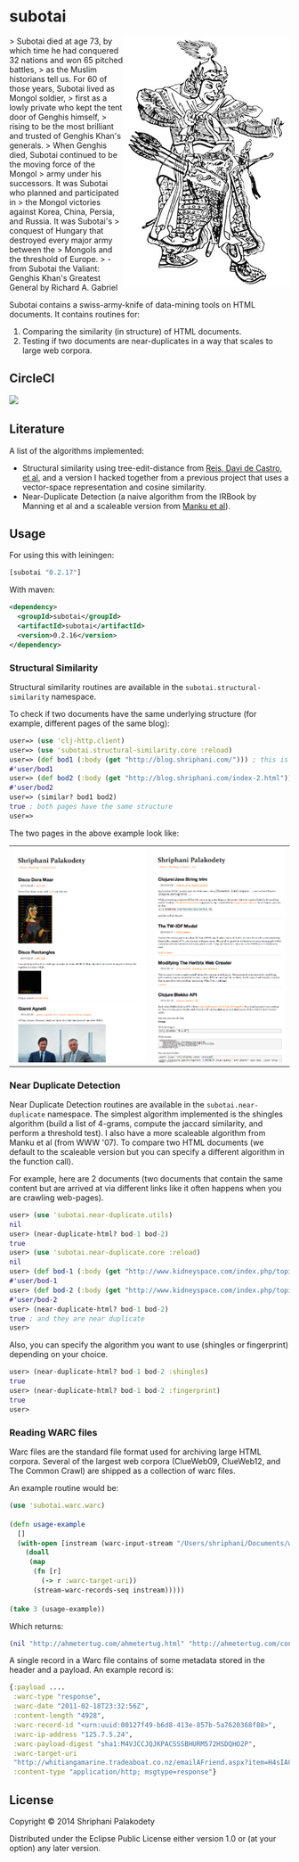 # subotai

<img src="subotai.jpg" align="right" />
> Subotai died at age 73, by which time he had conquered 32 nations and won 65 pitched battles, 
> as the Muslim historians tell us. For 60 of those years, Subotai lived as Mongol soldier, 
> first as a lowly private who kept the tent door of Genghis himself, 
> rising to be the most brilliant and trusted of Genghis Khan's generals. 
> When Genghis died, Subotai continued to be the moving force of the Mongol 
> army under his successors. It was Subotai who planned and participated in
> the Mongol victories against Korea, China, Persia, and Russia. It was Subotai's
> conquest of Hungary that destroyed every major army between the 
> Mongols and the threshold of Europe.
> - from Subotai the Valiant: Genghis Khan's Greatest General by Richard A. Gabriel

Subotai contains a swiss-army-knife of data-mining tools on HTML
documents. It contains routines for:

1. Comparing the similarity (in structure) of HTML documents.
2. Testing if two documents are near-duplicates in a way that scales
to large web corpora.

## CircleCI
<img src="https://circleci.com/gh/shriphani/subotai.svg?&style=shield&circle-token=451c6229d6c7a2b16e36a9f76224066c9ce3fa68" />

## Literature

A list of the algorithms implemented:

* Structural similarity using tree-edit-distance from [Reis,
  Davi de Castro, et al](doc/rtdm.pdf), and a version I hacked
  together from a previous project that uses a vector-space
  representation and cosine similarity.
* Near-Duplicate Detection (a naive algorithm from the IRBook by
  Manning et al and a scaleable version from [Manku et al](doc/ndd.pdf)).


## Usage

For using this with leiningen:
```clojure
[subotai "0.2.17"]
```

With maven:
```xml
<dependency>
  <groupId>subotai</groupId>
  <artifactId>subotai</artifactId>
  <version>0.2.16</version>
</dependency>
```

### Structural Similarity

Structural similarity routines are available in the
<code>subotai.structural-similarity</code> namespace.

To check if two documents have the same underlying structure (for
example, different pages of the same blog):

```clojure
user=> (use 'clj-http.client)
user=> (use 'subotai.structural-similarity.core :reload)
user=> (def bod1 (:body (get "http://blog.shriphani.com/"))) ; this is page 1
#'user/bod1
user=> (def bod2 (:body (get "http://blog.shriphani.com/index-2.html"))) ; this is page 2
#'user/bod2
user=> (similar? bod1 bod2)
true ; both pages have the same structure
user=>
```

The two pages in the above example look like:
<table>
    <tr>
    	<td><img src="blog_page_1.png" style="display:inline" /></td>
	    <td><img src="blog_page_2.png" style="display:inline"/></td>
	</tr>
</table>

### Near Duplicate Detection

Near Duplicate Detection routines are available in the
<code>subotai.near-duplicate</code> namespace. The simplest algorithm
implemented is the shingles algorithm (build a list of 4-grams,
compute the jaccard similarity, and perform a threshold test). I also
have a more scaleable algorithm from Manku et al (from WWW '07). To
compare two HTML documents (we default to the scaleable version but
you can specify a different algorithm in the function call).

For example, here are 2 documents (two documents that contain the same
content but are arrived at via different links like it often happens
when you are crawling web-pages).

```clojure
user> (use 'subotai.near-duplicate.utils)
nil
user> (near-duplicate-html? bod-1 bod-2)
true
user> (use 'subotai.near-duplicate.core :reload)
nil
user> (def bod-1 (:body (get "http://www.kidneyspace.com/index.php/topic,5304.0.html"))) ; this is the first page
#'user/bod-1
user> (def bod-2 (:body (get "http://www.kidneyspace.com/index.php/topic,5304.msg30671.html"))) ; this is the second page
#'user/bod-2
user> (near-duplicate-html? bod-1 bod-2)
true ; and they are near duplicate
user> 
```

Also, you can specify the algorithm you want to use (shingles or
fingerprint) depending on your choice.
```clojure
user> (near-duplicate-html? bod-1 bod-2 :shingles)
true
user> (near-duplicate-html? bod-1 bod-2 :fingerprint)
true
user> 
```

### Reading WARC files

Warc files are the standard file format used for archiving large HTML
corpora. Several of the largest web corpora (ClueWeb09, ClueWeb12, and
The Common Crawl) are shipped as a collection of warc files.

An example routine would be:

```clojure
(use 'subotai.warc.warc)

(defn usage-example
  []
  (with-open [instream (warc-input-stream "/Users/shriphani/Documents/warc-clojure/0000wb-00.warc.gz")]
    (doall
     (map
      (fn [r]
        (-> r :warc-target-uri))
      (stream-warc-records-seq instream)))))

(take 3 (usage-example))
```

Which returns:

```clojure
(nil "http://ahmetertug.com/ahmetertug.html" "http://ahmetertug.com/contactus.html")
```

A single record in a Warc file contains of some metadata stored in the
header and a payload. An example record is:

```clojure
{:payload ....
 :warc-type "response",
 :warc-date "2011-02-18T23:32:56Z",
 :content-length "4928",
 :warc-record-id "<urn:uuid:00127f49-b6d8-413e-857b-5a7620368f88>",
 :warc-ip-address "125.7.5.24",
 :warc-payload-digest "sha1:M4VJCCJQJKPACSSSBHURM572HSDQHO2P",
 :warc-target-uri
 "http://whitiangamarine.tradeaboat.co.nz/emailAFriend.aspx?item=H4sIAGW4X00A%2fwFwAo%2f9gaXg6UTMkoLWV1Zy9nOhybsaOj36okTTM%2fCdGlV9et4wGW8ywbKoacCcFSjvDmf7BgE%2bke8eDGs5H4ib0RuE96Yj2%2fR5LIXmy1SUEue5IiHmYmS9jl9femiZGo6yAeW0fX%2bSnCkd5D%2bOW5216i0SJ9yb0PZJ%2fI%2f3z3manNAv042wJYFyUgOGpN6yV2wZGUEERk5FQI%2bmSASd88RTsytzksZuC%2fmTpDowhevXiY3N2%2br1n6Q9utfvEKuy5bonZPqy7BlK93yJ9DnviiT0ZJMsHGOTXC0NUywIonFpIXfogmm8y6I3RfXxQXD5p95qmiogdI1rvPgKCaV%2bgO4nZ4r%2fCAicl697pcwFKCQyFW5ZTS74%2bSnrdEssBdz2quceotYDcW2GH3hogkrRupiqN9hFdVsb2p3HXP%2fYGkH9W6%2bD8jp7TyLmALvnJJevST%2f6wlbQRhWrsNlPXnTjxQZrTw7z8E%2f%2bo5BFsb6HgWfXzULQZ2RnNFvAZOMgkcKtHopRTbA6cp5ifB8j8sFoV7PVwifNgcLBR28EKMjAeBqRZnBlB4nJwEISomyeNIBP%2fQlvpV4sqArZdUhs1qRi9TOQ%2fToiaSrlKpq%2bSdSbuZqjXIJ9b%2ftjgx8biQe129TDOB0BDHtEXwqq1aoaASxmTqddrYKqCRvcKjfH1aYSZHyL9p6xS6LwMAlO2myGxnZeGkrVpfr5C%2fEDJp6HR%2f28EgR4fdXyyRWauMhoPrQgXYJTq7NQwv7m8JYyvxCfGpX6Kz6ftu4NMBAHPuhGxd%2fEDDP5y3DUIcJBCAyMMvvMOJQXMXb8cpsyTv9ZcU1RN5ehrp2iyPudY%2b6iHHACAAA%3d",
 :content-type "application/http; msgtype=response"}
```

## License

Copyright © 2014 Shriphani Palakodety

Distributed under the Eclipse Public License either version 1.0 or (at
your option) any later version.
